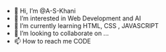 - 👋 Hi, I’m @A-S-Khani
- 👀 I’m interested in Web Development and AI
- 🌱 I’m currently learning HTML, CSS , JAVASCRIPT
- 💞️ I’m looking to collaborate on ...
- 📫 How to reach me CODE

<!---
A-S-Khani/A-S-Khani is a ✨ special ✨ repository because its `README.md` (this file) appears on your GitHub profile.
You can click the Preview link to take a look at your changes.
--->
